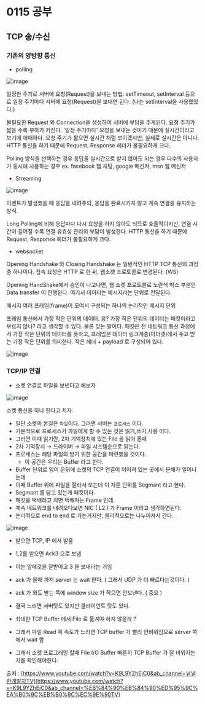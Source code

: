 # 0115 공부

## TCP 송/수신

### 기존의 양방향 통신

- polling

![image](https://user-images.githubusercontent.com/5876149/230719860-b8f03d3f-f1df-4283-ad2f-5b9e61bbecba.png)

일정한 주기로 서버에 요청(Request)을 보내는 방법.
setTimeout, setInterval 등으로 일정 주기마다 서버에 요청(Request)을 보내면 된다.
(나는 setInterval을 사용했었다.)

불필요한 Request 와 Connection을 생성하여 서버에 부담을 주게된다.
요청 주기가 짧을 수록 부하가 커진다.
'일정 주기마다' 요청을 보내는 것이기 때문에 실시간이라고 보기에 애매하다.
요청 주기가 짧으면 실시간 처럼 보이겠지만, 실제로 실시간은 아니다.
HTTP 통신을 하기 때문에 Request, Response 헤더가 불필요하게 크다.

Polling 방식을 선택하는 경우
응답을 실시간으로 받지 않아도 되는 경우
다수의 사용자가 동시에 사용하는 경우
ex. facebook 웹 채팅, google 메신저, msn 웹 메신저

- Streaming

![image](https://user-images.githubusercontent.com/5876149/230719869-7d3e6fec-f543-40af-9e1d-37dc54665aff.png)

이벤트가 발생했을 때 응답을 내려주되, 응답을 완료시키지 않고 계속 연결을 유지하는 방식.

Long Polling에 비해 응답마다 다시 요청을 하지 않아도 되므로 효율적이지만,
연결 시간이 길어질 수록 연결 유효성 관리의 부담이 발생한다.
HTTP 통신을 하기 때문에 Request, Response 헤더가 불필요하게 크다.

- websocket

Opening Handshake 와 Closing Handshake 는 일반적인 HTTP TCP 통신의 과정 중 하나이다.
접속 요청은 HTTP 로 한 뒤, 웹소켓 프로토콜로 변경된다. (WS)

Opening HandShake에서 승인이 나고나면,
웹 소켓 프로토콜로 노란색 박스 부분인 Data transfer 이 진행된다.
여기서 데이터는 메시지라는 단위로 전달된다.

메시지
여러 프레임(frame)이 모여서 구성되는 하나의 논리적인 메시지 단위

프레임
통신에서 가장 작은 단위의 데이터.
응? 가장 작은 단위의 데이터는 패킷이라고 부르지 않나? 라고 생각할 수 있다.
물론 맞는 말이다.
패킷은 전 네트워크 통신 과정에서 가장 작은 단위의 데이터를 뜻하고,
프레임은 데이터 링크계층(이더넷)에서 주고 받는 가장 작은 단위를 의미한다.
작은 헤더 + payload 로 구성되어 있다.

![image](https://user-images.githubusercontent.com/5876149/230719884-4ead871d-3bf9-41a5-92aa-6764a6e5f637.png)

### TCP/IP 연결

- 소켓 연결로 파일을 보낸다고 해보자

![image](https://user-images.githubusercontent.com/5876149/212533873-b40ed75e-d768-4eea-b7ee-0d062052e993.png)

소켓 통신을 하나 한다고 치자.

- 일단 소켓의 본질은 `파일`이다. 그러면 서버는 `프로세스` 이다.
- 기본적으로 프로세스가 파일에게 할 수 있는 것은 읽기,쓰기,사용 이다.
- 그러면 이때 읽기란, 2차 기억장치에 있는 File 을 읽어 올때
- 2차 기억장치 → 드라이버 → 파일 시스템순으로 읽는다.
- 프로세스는 해당 파일의 받기 위한 공간을 마련했을 것이다.
  - 이 공간은 우리는 Buffer 라고 한다.
- Buffer 단위로 읽어 온뒤에 소켓의 TCP 연결이 이어져 있는 곳에서 분해가 일어나는데
- 이때 Buffer 위에 파일을 잘라서 보는데 이 자른 단위를 Segmant 라고 한다.
- Segmant 를 담고 있는게 패킷이다.
- 패킷을 택배라고 치면 택배차는 Frame 인데.
- 계속 네트워크를 내려오다보면 NIC ( L2 ) 가 Frame 이라고 생각하면된다.
- 논리적으로 end to end 로 가는거지만, 물리적으로는 나누어져서 간다.

![image](https://user-images.githubusercontent.com/5876149/212533881-e1b82e8c-c388-4a49-9a38-2a665e5245ed.png)

- 받으면 TCP, IP 에서 받음
- 1,2를 받으면 Ack3 으로 보냄
- 이는 앞에것을 잘받아고 3 을 보내라는 거임
- ack 가 올때 까지 server 는 wait 한다. ( 그래서 UDP 가 더 빠르다는것이다. )
- ack 가 와도 받는 쪽에 window size 가 작으면 안보낸다. ( 중요 )
- 결국 느리면 서버탓도 있지만 클라이언트 탓도 있다.
- 최대한 TCP Buffer 에서 File 로 옮겨야 하지 않을까 ?
- 그래서 파일 Read 쪽 속도가 느리면 TCP buffer 가 빨리 안비워짐으로 server 쪽에서 wait 함

- 그래서 소켓 프로그래밍 할때 File I/O Buffer 빠른지 TCP Buffer 가 잘 비워지는지를 확인해야한다.

출처 : [https://www.youtube.com/watch?v=K9L9YZhEjC0&ab_channel=널널한개발자TV](https://www.youtube.com/watch?v=K9L9YZhEjC0&ab_channel=%EB%84%90%EB%84%90%ED%95%9C%EA%B0%9C%EB%B0%9C%EC%9E%90TV)
